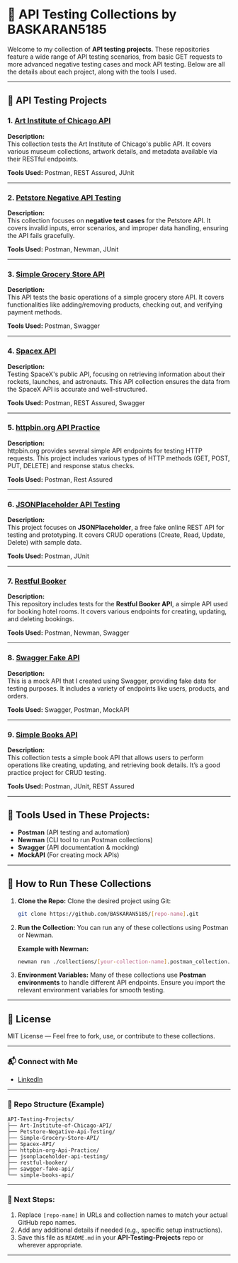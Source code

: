 # 🧪 API Testing Collections by BASKARAN5185

Welcome to my collection of **API testing projects**. These repositories feature a wide range of API testing scenarios, from basic GET requests to more advanced negative testing cases and mock API testing. Below are all the details about each project, along with the tools I used.

---

## 🔗 API Testing Projects

### 1. [Art Institute of Chicago API](https://github.com/BASKARAN5185/Art-Institute-of-Chicago-API)
**Description:**  
This collection tests the Art Institute of Chicago's public API. It covers various museum collections, artwork details, and metadata available via their RESTful endpoints.

**Tools Used:** Postman, REST Assured, JUnit

---

### 2. [Petstore Negative API Testing](https://github.com/BASKARAN5185/Petstore-Negative-Api-Testing)
**Description:**  
This collection focuses on **negative test cases** for the Petstore API. It covers invalid inputs, error scenarios, and improper data handling, ensuring the API fails gracefully.

**Tools Used:** Postman, Newman, JUnit

---

### 3. [Simple Grocery Store API](https://github.com/BASKARAN5185/Simple-Grocery-Store-API)
**Description:**  
This API tests the basic operations of a simple grocery store API. It covers functionalities like adding/removing products, checking out, and verifying payment methods.

**Tools Used:** Postman, Swagger

---

### 4. [Spacex API](https://github.com/BASKARAN5185/Spacex-API)
**Description:**  
Testing SpaceX's public API, focusing on retrieving information about their rockets, launches, and astronauts. This API collection ensures the data from the SpaceX API is accurate and well-structured.

**Tools Used:** Postman, REST Assured, Swagger

---

### 5. [httpbin.org API Practice](https://github.com/BASKARAN5185/httpbin-org-Api-Practice)
**Description:**  
httpbin.org provides several simple API endpoints for testing HTTP requests. This project includes various types of HTTP methods (GET, POST, PUT, DELETE) and response status checks.

**Tools Used:** Postman, Rest Assured

---

### 6. [JSONPlaceholder API Testing](https://github.com/BASKARAN5185/jsonplaceholder-api-testing)
**Description:**  
This project focuses on **JSONPlaceholder**, a free fake online REST API for testing and prototyping. It covers CRUD operations (Create, Read, Update, Delete) with sample data.

**Tools Used:** Postman, JUnit

---

### 7. [Restful Booker](https://github.com/BASKARAN5185/restful-booker)
**Description:**  
This repository includes tests for the **Restful Booker API**, a simple API used for booking hotel rooms. It covers various endpoints for creating, updating, and deleting bookings.

**Tools Used:** Postman, Newman, Swagger

---

### 8. [Swagger Fake API](https://github.com/BASKARAN5185/sawgger-fake-api)
**Description:**  
This is a mock API that I created using Swagger, providing fake data for testing purposes. It includes a variety of endpoints like users, products, and orders.

**Tools Used:** Swagger, Postman, MockAPI

---

### 9. [Simple Books API](https://github.com/BASKARAN5185/simple-books-api)
**Description:**  
This collection tests a simple book API that allows users to perform operations like creating, updating, and retrieving book details. It’s a good practice project for CRUD testing.

**Tools Used:** Postman, JUnit, REST Assured

---

## 🧰 Tools Used in These Projects:
- **Postman** (API testing and automation)
- **Newman** (CLI tool to run Postman collections)
- **Swagger** (API documentation & mocking)
- **MockAPI** (For creating mock APIs)

---

## 🚀 How to Run These Collections

1. **Clone the Repo:**
   Clone the desired project using Git:
   ```bash
   git clone https://github.com/BASKARAN5185/[repo-name].git
   ```

2. **Run the Collection:**
   You can run any of these collections using Postman or Newman.

   **Example with Newman:**
   ```bash
   newman run ./collections/[your-collection-name].postman_collection.json
   ```

3. **Environment Variables:**
   Many of these collections use **Postman environments** to handle different API endpoints. Ensure you import the relevant environment variables for smooth testing.

---

## 📜 License

MIT License — Feel free to fork, use, or contribute to these collections.

---

### 📬 Connect with Me

- [LinkedIn](https://www.linkedin.com/in/BASKARAN5185)

---

### 🔗 Repo Structure (Example)
```
API-Testing-Projects/
├── Art-Institute-of-Chicago-API/
├── Petstore-Negative-Api-Testing/
├── Simple-Grocery-Store-API/
├── Spacex-API/
├── httpbin-org-Api-Practice/
├── jsonplaceholder-api-testing/
├── restful-booker/
├── sawgger-fake-api/
└── simple-books-api/
```

---

### 📄 Next Steps:
1. Replace `[repo-name]` in URLs and collection names to match your actual GitHub repo names.
2. Add any additional details if needed (e.g., specific setup instructions).
3. Save this file as `README.md` in your **API-Testing-Projects** repo or wherever appropriate.

---
